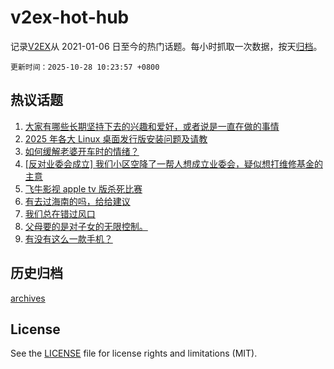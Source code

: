# v2ex-hot-hub

 记录[V2EX](https://www.v2ex.com/)从 2021-01-06 日至今的热门话题。每小时抓取一次数据，按天[归档](archives)。

`更新时间：2025-10-28 10:23:57 +0800`

## 热议话题

1. [大家有哪些长期坚持下去的兴趣和爱好，或者说是一直在做的事情](https://www.v2ex.com/t/1168576)
1. [2025 年各大 Linux 桌面发行版安装问题及请教](https://www.v2ex.com/t/1168561)
1. [如何缓解老婆开车时的情绪？](https://www.v2ex.com/t/1168661)
1. [[反对业委会成立] 我们小区空降了一帮人想成立业委会，疑似想打维修基金的主意](https://www.v2ex.com/t/1168563)
1. [飞牛影视 apple tv 版杀死比赛](https://www.v2ex.com/t/1168587)
1. [有去过海南的吗，给给建议](https://www.v2ex.com/t/1168560)
1. [我们总在错过风口](https://www.v2ex.com/t/1168671)
1. [父母要的是对子女的无限控制。](https://www.v2ex.com/t/1168679)
1. [有没有这么一款手机？](https://www.v2ex.com/t/1168579)

## 历史归档

[archives](archives)

## License

See the [LICENSE](LICENSE) file for license rights and limitations (MIT).
